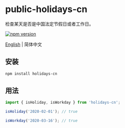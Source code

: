 # public-holidays-cn

检查某天是否是中国法定节假日或者工作日。

[![npm version](https://img.shields.io/npm/v/holidays-cn.svg)](https://www.npmjs.com/package/public-holidays-cn)

[English](./README.md) | 简体中文

## 安装

```sh
npm install holidays-cn
```

## 用法

```js
import { isHoliday, isWorkday } from 'holidays-cn';

isHoliday('2020-02-01'); // true

isWorkday('2020-03-16'); // true
```
